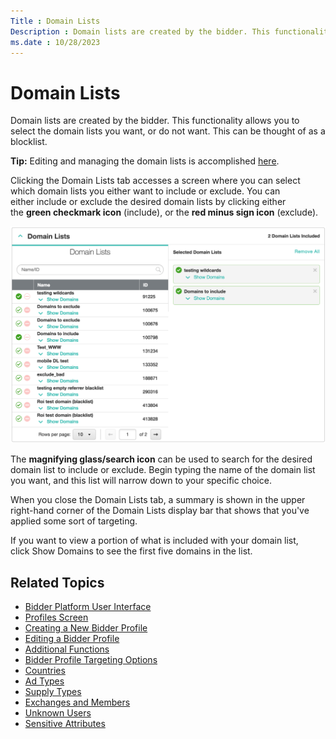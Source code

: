 ```yaml
---
Title : Domain Lists
Description : Domain lists are created by the bidder. This functionality allows you to
ms.date : 10/28/2023
---
```



# Domain Lists



Domain lists are created by the bidder. This functionality allows you to
select the domain lists you want, or do not want. This can be thought of
as a blocklist.



<b>Tip:</b> Editing and managing the domain
lists is accomplished <a
href="domain-list-service.md"
class="xref" target="_blank">here</a>.



Clicking the Domain Lists tab
accesses a screen where you can select which domain lists you either
want to include or exclude. You can either include or exclude the
desired domain lists by clicking either the **green checkmark
icon** (include), or the **red minus sign icon** (exclude). 

![Domain Lists Figure - A](media/domain-lists-figure-a.png)


The **magnifying glass/search icon** can be used to search for the
desired domain list to include or exclude. Begin typing the name of the
domain list you want, and this list will narrow down to your specific
choice.

When you close the Domain Lists
tab, a summary is shown in the upper right-hand corner of the
Domain Lists display bar that
shows that you've applied some sort of targeting. 

If you want to view a portion of what is included with your domain list,
click Show Domains to see the
first five domains in the list.


## Related Topics

- <a
  href="bidder-platform-user-interface.md"
  class="xref" target="_blank">Bidder Platform User Interface</a>
- <a
  href="profiles-screen.md"
  class="xref" target="_blank">Profiles Screen</a>
- <a
  href="creating-a-new-bidder-profile.md"
  class="xref" target="_blank">Creating a New Bidder Profile</a>
- <a
  href="editing-a-bidder-profile.md"
  class="xref" target="_blank">Editing a Bidder Profile</a>
- <a
  href="additional-functions.md"
  class="xref" target="_blank">Additional Functions</a>
- <a
  href="bidder-profile-targeting-options.md"
  class="xref" target="_blank">Bidder Profile Targeting Options</a>
- <a
  href="countries.md"
  class="xref" target="_blank">Countries</a>
- <a href="ad-types.md"
  class="xref" target="_blank">Ad Types</a>
- <a
  href="supply-types.md"
  class="xref" target="_blank">Supply Types</a>
- <a
  href="exchanges-and-members.md"
  class="xref" target="_blank">Exchanges and Members</a>
- <a
  href="unknown-users.md"
  class="xref" target="_blank">Unknown Users</a>
- <a
  href="sensitive-attributes.md"
  class="xref" target="_blank">Sensitive Attributes</a>






